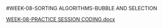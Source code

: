 #WEEK-08-SORTING ALGORITHMS-BUBBLE AND SELECTION

[WEEK-08-PRACTICE SESSION CODING.docx](https://github.com/user-attachments/files/18419812/WEEK-08-PRACTICE.SESSION.CODING.docx)

